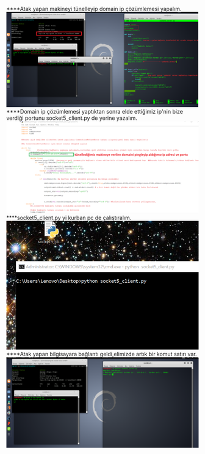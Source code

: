 ****Atak yapan makineyi tünelleyip domain ip çözümlemesi yapalım.  </br>
![RESİM](https://github.com/nuriyavuz/PythonSocket/blob/master/5/tro_server_1.png)</br>
****Domain ip çözümlemesi yaptıktan sonra elde ettiğimiz ip'nin bize verdiği portunu socket5_client.py de yerine yazalım.  </br>
![RESİM](https://github.com/nuriyavuz/PythonSocket/blob/master/5/tro_client_1.png)</br>
****socket5_client.py yi kurban pc de çalıştıralım.</br>
![RESİM](https://github.com/nuriyavuz/PythonSocket/blob/master/5/tro_client_2.png)</br>
****Atak yapan bilgisayara bağlantı geldi,elimizde artık bir komut satırı var.
![RESİM](https://github.com/nuriyavuz/PythonSocket/blob/master/5/tro_server_2.png)
